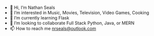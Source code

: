 - 👋 Hi, I’m Nathan Seals
- 👀 I’m interested in Music, Movies, Television, Video Games, Cooking
- 🌱 I’m currently learning Flask
- 💞️ I’m looking to collaborate Full Stack Python, Java, or MERN
- 📫 How to reach me nrseals@outlook.com

<!---
nrseals/nrseals is a ✨ special ✨ repository because its `README.md` (this file) appears on your GitHub profile.
You can click the Preview link to take a look at your changes.
--->
